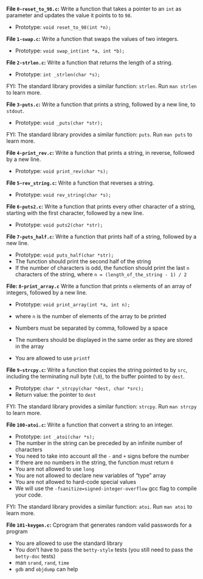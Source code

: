 **File `0-reset_to_98.c`:** Write a function that takes a pointer to an  `int`  as parameter and updates the value it points to to  `98`.

-   Prototype:  `void reset_to_98(int *n);`

**File `1-swap.c`:** Write a function that swaps the values of two integers.

-   Prototype:  `void swap_int(int *a, int *b);`

**File `2-strlen.c`:** Write a function that returns the length of a string.

-   Prototype:  `int _strlen(char *s);`

FYI: The standard library provides a similar function:  `strlen`. Run  `man strlen`  to learn more.

**File `3-puts.c`:** Write a function that prints a string, followed by a new line, to  `stdout`.

-   Prototype:  `void _puts(char *str);`

FYI: The standard library provides a similar function:  `puts`. Run  `man puts`  to learn more.

**File `4-print_rev.c`:** Write a function that prints a string, in reverse, followed by a new line.

-   Prototype:  `void print_rev(char *s);`

**File `5-rev_string.c`:** Write a function that reverses a string.

-   Prototype:  `void rev_string(char *s);`

**File `6-puts2.c`:** Write a function that prints every other character of a string, starting with the first character, followed by a new line.

-   Prototype:  `void puts2(char *str);`

**File `7-puts_half.c`:** Write a function that prints half of a string, followed by a new line.

-   Prototype:  `void puts_half(char *str);`
-   The function should print the second half of the string
-   If the number of characters is odd, the function should print the last  `n`  characters of the string, where  `n = (length_of_the_string - 1) / 2`

**File: `8-print_array.c`** Write a function that prints  `n`  elements of an array of integers, followed by a new line.

-   Prototype:  `void print_array(int *a, int n);`  
    
-   where  `n`  is the number of elements of the array to be printed
-   Numbers must be separated by comma, followed by a space
-   The numbers should be displayed in the same order as they are stored in the array
-   You are allowed to use  `printf`

**File `9-strcpy.c`:** Write a function that copies the string pointed to by  `src`, including the terminating null byte (`\0`), to the buffer pointed to by  `dest`.
-   Prototype:  `char *_strcpy(char *dest, char *src);`
-   Return value: the pointer to  `dest`

FYI: The standard library provides a similar function:  `strcpy`. Run  `man strcpy`  to learn more.

**File `100-atoi.c`:** Write a function that convert a string to an integer.

-   Prototype:  `int _atoi(char *s);`
-   The number in the string can be preceded by an infinite number of characters
-   You need to take into account all the  `-`  and  `+`  signs before the number
-   If there are no numbers in the string, the function must return  `0`
-   You are not allowed to use  `long`
-   You are not allowed to declare new variables of “type” array
-   You are not allowed to hard-code special values
-   We will use the  `-fsanitize=signed-integer-overflow`  gcc flag to compile your code.

FYI: The standard library provides a similar function:  `atoi`. Run  `man atoi`  to learn more.

**File `101-keygen.c`:** Cprogram that generates random valid passwords for a program
-   You are allowed to use the standard library
-   You don’t have to pass the  `betty-style`  tests (you still need to pass the  `betty-doc`  tests)
-   man  `srand`,  `rand`,  `time`
-   `gdb`  and  `objdump`  can help
